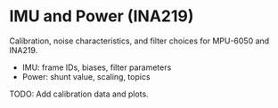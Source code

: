 # IMU and Power (INA219)

Calibration, noise characteristics, and filter choices for MPU-6050 and INA219.

- IMU: frame IDs, biases, filter parameters
- Power: shunt value, scaling, topics

TODO: Add calibration data and plots.

